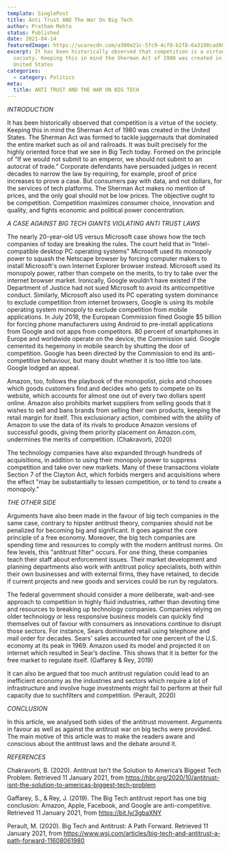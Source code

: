 ```yaml
---
template: SinglePost
title: Anti Trust AND The War On Big Tech
author: Pratham Mehta
status: Published
date: 2021-04-14
featuredImage: https://ucarecdn.com/a300e21c-5fc9-4cf0-b2f8-6a3198cad884/-/crop/997x839/0,72/-/preview/
excerpt: It has been historically observed that competition is a virtue of the
  society. Keeping this in mind the Sherman Act of 1980 was created in the
  United States
categories:
  - category: Politics
meta:
  title: ANTI TRUST AND THE WAR ON BIG TECH
---
```

*INTRODUCTION*

It has been historically observed that competition is a virtue of the society. Keeping this in mind the Sherman Act of 1980 was created in the United States. The Sherman Act was formed to tackle juggernauts that dominated the entire market such as oil and railroads. It was built precisely for the highly oriented force that we see in Big Tech today. Formed on the principle of “If we would not submit to an emperor, we should not submit to an autocrat of trade.” Corporate defendants have persuaded judges in recent decades to narrow the law by requiring, for example, proof of price increases to prove a case. But consumers pay with data, and not dollars, for the services of tech platforms. The Sherman Act makes no mention of prices, and the only goal should not be low prices. The objective ought to be competition. Competition maximizes consumer choice, innovation and quality, and fights economic and political power concentration.

*A CASE AGAINST BIG TECH GIANTS VIOLATING ANTI TRUST LAWS*

The nearly 20-year-old US versus Microsoft case shows how the tech companies of today are breaking the rules. The court held that in "Intel-compatible desktop PC operating systems" Microsoft used its monopoly power to squash the Netscape browser by forcing computer makers to install Microsoft's own Internet Explorer browser instead. Microsoft used its monopoly power, rather than compete on the merits, to try to take over the internet browser market. Ironically, Google wouldn’t have existed if the Department of Justice had not sued Microsoft to avoid its anticompetitive conduct. Similarly, Microsoft also used its PC operating system dominance to exclude competition from internet browsers, Google is using its mobile operating system monopoly to exclude competition from mobile applications. In July 2018, the European Commission fined Google $5 billion for forcing phone manufacturers using Android to pre-install applications from Google and not apps from competitors. 80 percent of smartphones in Europe and worldwide operate on the device, the Commission said. Google cemented its hegemony in mobile search by shutting the door of competition. Google has been directed by the Commission to end its anti-competitive behaviour, but many doubt whether it is too little too late. Google lodged an appeal.

Amazon, too, follows the playbook of the monopolist, picks and chooses which goods customers find and decides who gets to compete on its website, which accounts for almost one out of every two dollars spent online. Amazon also prohibits market suppliers from selling goods that it wishes to sell and bans brands from selling their own products, keeping the retail margin for itself. This exclusionary action, combined with the ability of Amazon to use the data of its rivals to produce Amazon versions of successful goods, giving them priority placement on Amazon.com, undermines the merits of competition. (Chakravorti, 2020)

The technology companies have also expanded through hundreds of acquisitions, in addition to using their monopoly power to suppress competition and take over new markets. Many of these transactions violate Section 7 of the Clayton Act, which forbids mergers and acquisitions where the effect "may be substantially to lessen competition, or to tend to create a monopoly.”

*THE OTHER SIDE*

Arguments have also been made in the favour of big tech companies in the same case, contrary to hipster antitrust theory, companies should not be penalized for becoming big and significant. It goes against the core principle of a free economy. Moreover, the big tech companies are spending time and resources to comply with the modern antitrust norms. On few levels, this "antitrust filter" occurs. For one thing, these companies teach their staff about enforcement issues. Their market development and planning departments also work with antitrust policy specialists, both within their own businesses and with external firms, they have retained, to decide if current projects and new goods and services could be run by regulators.

The federal government should consider a more deliberate, wait-and-see approach to competition in highly fluid industries, rather than devoting time and resources to breaking up technology companies. Companies relying on older technology or less responsive business models can quickly find themselves out of favour with consumers as innovations continue to disrupt those sectors. For instance, Sears dominated retail using telephone and mail order for decades. Sears' sales accounted for one percent of the U.S. economy at its peak in 1969. Amazon used its model and projected it on internet which resulted in Sear’s decline. This shows that it is better for the free market to regulate itself. (Gaffarey & Rey, 2019)

It can also be argued that too much antitrust regulation could lead to an inefficient economy as the industries and sectors which require a lot of infrastructure and involve huge investments might fail to perform at their full capacity due to suchfilters and competition. (Perault, 2020)

*CONCLUSION*

In this article, we analysed both sides of the antitrust movement. Arguments in favour as well as against the antitrust war on big techs were provided. The main motive of this article was to make the readers aware and conscious about the antitrust laws and the debate around it.

*REFERENCES*

Chakravorti, B. (2020). Antitrust Isn’t the Solution to America’s Biggest Tech Problem. Retrieved 11 January 2021, from <https://hbr.org/2020/10/antitrust-isnt-the-solution-to-americas-biggest-tech-problem>

Gaffarey, S., & Rey, J. (2019). The Big Tech antitrust report has one big conclusion: Amazon, Apple, Facebook, and Google are anti-competitive. Retrieved 11 January 2021, from [](https://www.vox.com/recode/2020/10/6/21505027/congress-big-tech-antitrust-report-facebook-google-amazon-apple-mark-zuckerberg-jeff-bezos-tim-cook)https://bit.ly/3gbaXNY

Perault, M. (2020). Big Tech and Antitrust: A Path Forward. Retrieved 11 January 2021, from <https://www.wsj.com/articles/big-tech-and-antitrust-a-path-forward-11608061980>